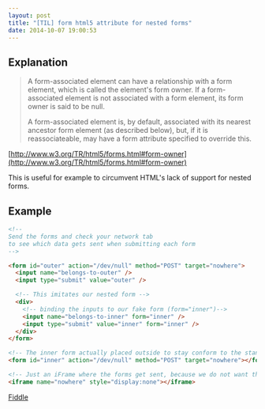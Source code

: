 ```yaml
---
layout: post
title: "[TIL] form html5 attribute for nested forms"
date: 2014-10-07 19:00:53
---
```


## Explanation

> A form-associated element can have a relationship with a form element, which is called the element's form owner. If a form-associated element is not associated with a form element, its form owner is said to be null.
>
> A form-associated element is, by default, associated with its nearest ancestor form element (as described below), but, if it is reassociateable, may have a form attribute specified to override this.

[http://www.w3.org/TR/html5/forms.html#form-owner](http://www.w3.org/TR/html5/forms.html#form-owner)

This is useful for example to circumvent HTML's lack of support for nested forms.

## Example

```html
<!--
Send the forms and check your network tab
to see which data gets sent when submitting each form
-->

<form id="outer" action="/dev/null" method="POST" target="nowhere">
  <input name="belongs-to-outer" />
  <input type="submit" value="outer" />

  <!-- This imitates our nested form -->
  <div>
    <!-- binding the inputs to our fake form (form="inner")-->
    <input name="belongs-to-inner" form="inner" />
    <input type="submit" value="inner" form="inner" />
  </div>
</form>

<!-- The inner form actually placed outside to stay conform to the standards -->
<form id="inner" action="/dev/null" method="POST" target="nowhere"></form>

<!-- Just an iFrame where the forms get sent, because we do not want the page to change -->
<iframe name="nowhere" style="display:none"></iframe>
```

[Fiddle](http://jsfiddle.net/squarefoo/e1fomzft/3/)
